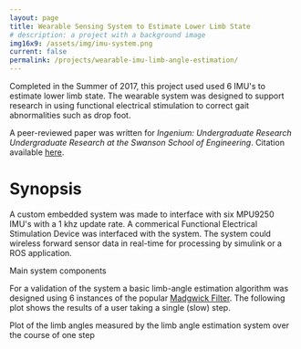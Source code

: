 ```yaml
---
layout: page
title: Wearable Sensing System to Estimate Lower Limb State
# description: a project with a background image
img16x9: /assets/img/imu-system.png
current: false
permalink: /projects/wearable-imu-limb-angle-estimation/
---
```


Completed in the Summer of 2017, this project used used 6 IMU's to estimate lower limb state. The wearable system was designed to support research in using functional electrical stimulation to correct gait abnormalities such as drop foot.

A peer-reviewed paper was written for *Ingenium: Undergraduate Research Undergraduate Research at the Swanson School of Engineering*. Citation available <a href="/publications/">here</a>.

# Synopsis

A custom embedded system was made to interface with six MPU9250 IMU's with a 1 khz update rate. A commerical Functional Electrical Stimulation Device was interfaced with the system. The system could wireless forward sensor data in real-time for processing by simulink or a ROS application.

<div class="img_row">
    <img class="col three left" src="{{ site.baseurl }}/assets/img/imu-system.png" alt="" title="IMU System Overview"/>
</div>
<div class="col three caption">
    Main system components
</div>


For a validation of the system a basic limb-angle estimation algorithm was designed using 6 instances of the popular <a href="http://x-io.co.uk/open-source-imu-and-ahrs-algorithms/">Madgwick Filter</a>. The following plot shows the results of a user taking a single (slow) step.

<div class="img_row">
    <img class="col three left" src="{{ site.baseurl }}/assets/img/imu-plot.png" alt="" title="Plot of the limb angles measured by the limb angle estimation system"/>
</div>
<div class="col three caption">
    Plot of the limb angles measured by the limb angle estimation system over the course of one step
</div>
